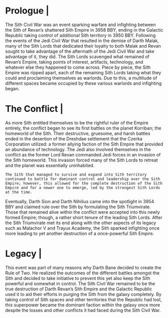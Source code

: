 # Prologue |

The Sith Civil War was an event sparking warfare and infighting between the Sith of Revan’s shattered Sith Empire in 3958 BBY, ending in the Galactic Republic taking control of additional Sith territory in 3950 BBY.
Following the events of the Jedi Civil War that resulted in the demise of Darth Malak, many of the Sith Lords that dedicated their loyalty to both Malak and Revan sought to take advantage of the aftermath of the Jedi Civil War and take advantage of it, they did.
The Sith Lords scavenged what remained of Revan’s Empire, taking points of interest, artifacts, technology, and whatever else they happened to come across.
Piece by piece, the Sith Empire was ripped apart, each of the remaining Sith Lords taking what they could and proclaiming themselves as warlords.
Due to this, a multitude of different spaces became occupied by these various warlords and infighting began.

# The Conflict |

As more Sith entitled themselves to be the rightful ruler of the Empire entirely, the conflict began to see its first battles on the planet Korriban; the homeworld of the Sith.
Their destructive, gruesome, and harsh battles ended in the desertion of the Dreshdae settlement that the Czerka Corporation utilized: a former allying faction of the Sith Empire that provided an abundance of technology.
The Jedi also involved themselves in the conflict as the former Lord Revan commanded Jedi forces in an invasion of the Sith homeworld.
This invasion forced many of the Sith Lords to retreat and the planet was essentially uninhabited.

```
The Sith that managed to survive and expand into Sith territory continued to battle for dominant control and leadership over the Sith Empire; however, this allowed for the complete destruction of the Sith Empire and for a newer one to emerge, led by the strongest Sith Lords at the time.
```

Eventually, Darth Sion and Darth Nihilius came into the spotlight in 3954 BBY and claimed rule over the Sith by formulating the Sith Triumvirate.
Those that remained alive within the conflict were accepted into this newly formed Empire; though, a rather short tenure of the leading Sith Lords.
After the Sith Triumvirate met its end along with the other aspects of its legacy such as Malachor V and Trayus Academy, the Sith sparked infighting once more leading to yet another destruction of a once-powerful Sith Empire.

# Legacy |

This event was part of many reasons why Darth Bane decided to create the Rule of Two.
He realized the outcomes of the different battles amongst the Sith and decided to take initiative to prevent this yet also keep the Sith powerful and somewhat in control.
The Sith Civil War remained to be the true destruction of Darth Revan’s Sith Empire and the Galactic Republic used it to aid their efforts in purging the Sith from the galaxy completely.
By taking control of Sith spaces and other territories that the Republic had lost, this superpower became the dominant faction within the galaxy once more despite the losses and other conflicts it had faced during the Sith Civil War.
